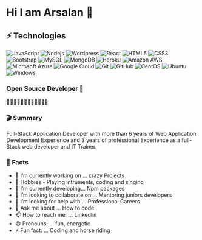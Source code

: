# Hi I am Arsalan 🎨

## ⚡ Technologies

![JavaScript](https://img.shields.io/badge/-JavaScript-black?style=flat-square&logo=javascript)
![Nodejs](https://img.shields.io/badge/-Nodejs-black?style=flat-square&logo=Node.js)
![Wordpress](https://img.shields.io/badge/-Wordpress-black?style=flat-square&logo=wordpress)
![React](https://img.shields.io/badge/-React-black?style=flat-square&logo=react)
![HTML5](https://img.shields.io/badge/-HTML5-E34F26?style=flat-square&logo=html5&logoColor=white)
![CSS3](https://img.shields.io/badge/-CSS3-1572B6?style=flat-square&logo=css3)
![Bootstrap](https://img.shields.io/badge/-Bootstrap-563D7C?style=flat-square&logo=bootstrap)
![MySQL](https://img.shields.io/badge/-MySQL-black?style=flat-square&logo=mysql)
![MongoDB](https://img.shields.io/badge/-MongoDB-black?style=flat-square&logo=mongodb)
![Heroku](https://img.shields.io/badge/-Heroku-430098?style=flat-square&logo=heroku)
![Amazon AWS](https://img.shields.io/badge/Amazon%20AWS-232F3E?style=flat-square&logo=amazon-aws)
![Microsoft Azure](https://img.shields.io/badge/Microsoft%20Azure-232F7E?style=flat-square&logo=microsoft-azure)
![Google Cloud](https://img.shields.io/badge/Google%20Cloud-black?style=flat-square&logo=google-cloud)
![Git](https://img.shields.io/badge/-Git-black?style=flat-square&logo=git)
![GitHub](https://img.shields.io/badge/-GitHub-181717?style=flat-square&logo=github)
![CentOS](https://img.shields.io/badge/-Centos-black?style=flat-square&logo=centos)
![Ubuntu](https://img.shields.io/badge/-Ubuntu-black?style=flat-square&logo=ubuntu)
![Windows](https://img.shields.io/badge/-Windows-black?style=flat-square&logo=windows)
### Open Source Developer 🔬
🥇🥇🥇🥇🥇🥇🥇🥇🥇🥇🥇🥇
### 🎬 Summary
Full-Stack Application Developer with more than 6 years of Web Application Development Experience and 3 years of professional Experience as a full-Stack web developer and IT Trainer.



###  🎁 Facts




- 🔭 I’m currently working on ... crazy Projects
- 🎈  Hobbies - Playing intruments, coding and singing
- 🌱 I’m currently developing... Npm packages 
- 🥇 I’m looking to collaborate on ... Mentoring juniors developers
- 🤔 I’m looking for help with ... Professional Careers
- 💬 Ask me about ... How to code 
- 📫 How to reach me: ...  Linkedlin
- 😄 Pronouns: ... fun, energetic
- ⚡ Fun fact: ... Coding and horse riding


